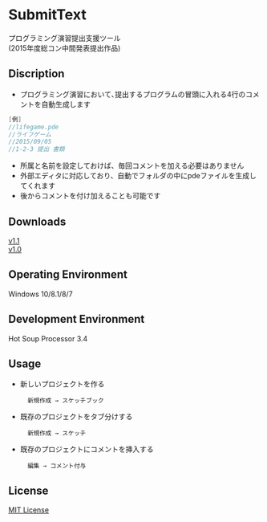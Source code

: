 # SubmitText

プログラミング演習提出支援ツール  
(2015年度総コン中間発表提出作品)

## Discription

+ プログラミング演習において､提出するプログラムの冒頭に入れる4行のコメントを自動生成します
```java
[例]
//lifegame.pde
//ライフゲーム
//2015/09/05
//1-2-3 提出 書類
```
+ 所属と名前を設定しておけば、毎回コメントを加える必要はありません
+ 外部エディタに対応しており、自動でフォルダの中にpdeファイルを生成してくれます
+ 後からコメントを付け加えることも可能です

## Downloads

[v1.1](https://github.com/TokiwaTools/SubmitText/releases/tag/v1.1)  
[v1.0](https://github.com/TokiwaTools/SubmitText/releases/tag/v1.0)

## Operating Environment

Windows 10/8.1/8/7

## Development Environment

Hot Soup Processor 3.4

## Usage

+ 新しいプロジェクトを作る

        新規作成 → スケッチブック

+ 既存のプロジェクトをタブ分けする

        新規作成 → スケッチ

+ 既存のプロジェクトにコメントを挿入する

        編集 → コメント付与

## License

[MIT License](https://github.com/TokiwaTools/SubmitText/blob/v1.1/LICENSE)
